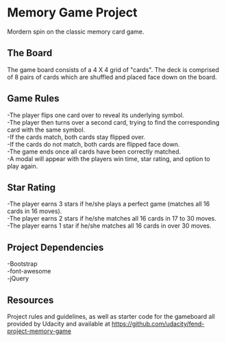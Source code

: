 # Memory Game Project
Mordern spin on the classic memory card game.


## The Board
The game board consists of a 4 X 4 grid of "cards". The deck is comprised of 8 pairs of cards which are shuffled and placed face down on the board.


## Game Rules
-The player flips one card over to reveal its underlying symbol.\
-The player then turns over a second card, trying to find the corresponding card with the same symbol.\
-If the cards match, both cards stay flipped over.\
-If the cards do not match, both cards are flipped face down.\
-The game ends once all cards have been correctly matched.\
-A modal will appear with the players win time, star rating, and option to play again.


## Star Rating
-The player earns 3 stars if he/she plays a perfect game (matches all 16 cards in 16 moves).\
-The player earns 2 stars if he/she matches all 16 cards in 17 to 30 moves.\
-The player earns 1 star if he/she matches all 16 cards in over 30 moves.


## Project Dependencies
-Bootstrap\
-font-awesome\
-jQuery



## Resources
Project rules and guidelines, as well as starter code for the gameboard all provided by Udacity and available at https://github.com/udacity/fend-project-memory-game
